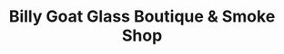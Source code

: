---
title: "Billy Goat Glass Boutique & Smoke Shop"
url: /detroit/billy-goat-glass-boutique-und-smoke-shop/
shop: Tabak
---
